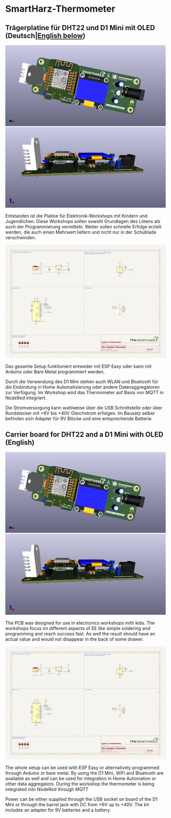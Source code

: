 # SmartHarz-Thermometer

## Trägerplatine für DHT22 und D1 Mini mit OLED (Deutsch|[English below](#carrier-board-for-dht22-and-a-d1-mini-with-oled-english))

![Frontansicht des Thermometers mit Bauteilen](images/thermometer-3d-front-with-parts.png)
![Seitenansicht des Thermometers mit Bauteilen](images/thermometer-3d-side-with-parts.png)

Entstanden ist die Platine für Elektronik-Workshops mit Kindern und Jugendlichen.
Diese Workshops sollen sowohl  Grundlagen des Lötens als auch der Programmierung vermitteln.
Weiter sollen schnelle Erfolge erzielt werden, die auch einen Mehrwert liefern und nicht nur in der Schublade verschwinden.

![SmartHarz Thermometer Schemazeichnung](images/thermometer-pcb-schematic.png)

Das gesamte Setup funktioniert entweder mit ESP Easy oder kann mit Arduino oder Bare Metal programmiert werden.

Durch die Verwendung des D1 Mini stehen auch WLAN und Bluetooth für die Einbindung in Home Automatisierung oder andere Datenaggregatoren zur Verfügung.
Im Workshop wird das Thermometer auf Basis von MQTT in NodeRed integriert.

Die Stromversorgung kann wahlweise über die USB Schnittstelle oder über Rundstecker mit +6V bis +40V Gleichstrom erfolgen.
Im Bausatz selber befinden sich Adapter für 9V Blöcke und eine entsprechende Batterie.

## Carrier board for DHT22 and a D1 Mini with OLED (English)

![Front view of the thermometer with parts](images/thermometer-3d-front-with-parts.png)
![Side view of the thermometer with parts](images/thermometer-3d-side-with-parts.png)

The PCB was designed for use in electronics workshops mith kids.
The workshops focus on different aspects of EE like simple soldering and programming and reach success fast.
As well the result should have an actual value and would not disappear in the back of some drawer.

![SmartHarz Thermometer Schemazeichnung](images/thermometer-pcb-schematic.png)

The whole setup can be used with ESP Easy or alternatively programmed through Arduino or bare metal.
By using the D1 Mini, WiFi and Bluetooth are available as well and can be used for integration in Home Automation or other data aggregators.
During the workshop the thermometer is being integrated into NodeRed through MQTT

Power can be either supplied through the USB socket on board of the D1 Mini or through the barrel jack with DC from +6V up to +40V.
The kit includes an adapter for 9V batteries and a battery.
